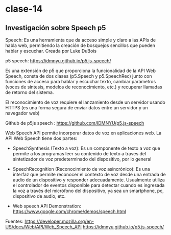 # clase-14

## Investigación sobre Speech p5

Speech: Es una herramienta que da acceso simple y claro a las APIs de habla web, permitiendo la creación de bosquejos sencillos que pueden hablar y escuchar. 
Creada por Luke DuBois

p5 speech: https://idmnyu.github.io/p5.js-speech/ 

Es una extensión de p5 que proporciona la funcionalidad de la API Web Speech, consta de dos clases (p5.Speech y p5.SpeechRec) junto con funciones de acceso para hablar y escuchar texto, cambiar parámetros (voces de síntesis, modelos de reconocimiento, etc.) y recuperar llamadas de retorno del sistema.

El reconocimiento de voz requiere el lanzamiento desde un servidor usando HTTPS (es una forma segura de enviar datos entre un servidor y un navegador web)



Github de p5js speech : https://github.com/IDMNYU/p5.js-speech 



Web Speech API permite incorporar datos de voz en aplicaciones web. 
La API Web Speech tiene dos partes: 
- SpeechSynthesis (Texto a voz):  Es un componente de texto a voz que permite a los programas leer su contenido de texto a traves del sintetizador de voz predeterminado del dispositivo, por lo general

- SpeechRecognition (Reconocimiento de voz asincrónico): Es una interfaz que permite reconocer el contexto de voz desde una entrada de audio de un dispositivo y responder adecuadamente. Usualmente utiliza el controlador de eventos disponible para detectar cuando es ingresada la voz a través del micrófono del dispositivo, ya sea un smartphone, pc, dispositivo de audio, etc. 

- Web speech API Demonstration: 
https://www.google.com/chrome/demos/speech.html 



Fuentes:
https://developer.mozilla.org/en-US/docs/Web/API/Web_Speech_API 
https://idmnyu.github.io/p5.js-speech/ 
